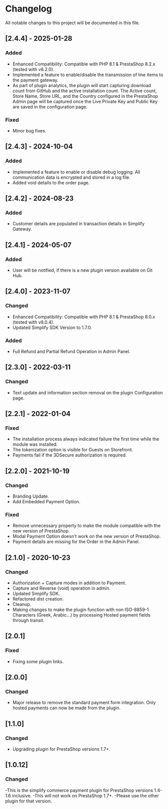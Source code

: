 # Changelog
All notable changes to this project will be documented in this file.

## [2.4.4] - 2025-01-28
### Added
- Enhanced Compatibility: Compatible with PHP 8.1 & PrestaShop 8.2.x (tested with v8.2.0).
- Implemented a feature to enable/disable the transmission of line items to the payment gateway.
- As part of plugin analytics, the plugin will start capturing download count from GitHub and the active installation count. The Active count, Store Name, Store URL, and the Country configured in the PrestaShop Admin page will be captured once the Live Private Key and Public Key are saved in the configuration page.

### Fixed
- Minor bug fixes.

## [2.4.3] - 2024-10-04
### Added
- Implemented a feature to enable or disable debug logging. All communication data is encrypted and stored in a log file.
- Added void details to the order page.

## [2.4.2] - 2024-08-23
### Added
- Customer details are populated in transaction details in Simplify Gateway.

## [2.4.1] - 2024-05-07
### Added
- User will be notified, if there is a new plugin version available on Git Hub.

## [2.4.0] - 2023-11-07
### Changed
- Enhanced Compatibility: Compatible with PHP 8.1 & PrestaShop 8.0.x (tested with v8.0.4).
- Updated Simplify SDK Version to 1.7.0.

### Added
- Full Refund and Partial Refund Operation in Admin Panel.


## [2.3.0] - 2022-03-11
### Changed
- Text update and information section removal on the plugin Configuration page.


## [2.2.1] - 2022-01-04
### Fixed
- The installation process always indicated failure the first time while the module was installed.
- The tokenization option is visible for Guests on Storefront.
- Payments fail if the 3DSecure authorization is required.


## [2.2.0] - 2021-10-19
### Changed
- Branding Update.
- Add Embedded Payment Option.

### Fixed
- Remove unnecessary property to make the module compatible with the new version of PrestaShop.
- Modal Payment Option doesn't work on the new version of PrestaShop.
- Payment details are missing for the Order in the Admin Panel.


## [2.1.0] - 2020-10-23
### Changed
- Authorization + Capture modes in addition to Payment.
- Capture and Reverse (void) operation in admin.
- Updated Simplify SDK.
- Refactored dist creation.
- Cleanup.
- Making changes to make the plugin function with non ISO-8859-1 Characters (Greek, Arabic...) by processing Hosted payment fields through transit.


## [2.0.1]
### Fixed
- Fixing some plugin links.


## [2.0.0]
### Changed
- Major release to remove the standard payment form integration. Only hosted payments can now be made from the plugin.


## [1.1.0]
### Changed
- Upgrading plugin for PrestaShop versions 1.7+.


## [1.0.12]
### Changed
-This is the simplify commerce payment plugin for PrestaShop versions 1.4-1.6 inclusive.
-This will not work on PrestaShop 1.7+.
-Please use the other plugin for that version.


